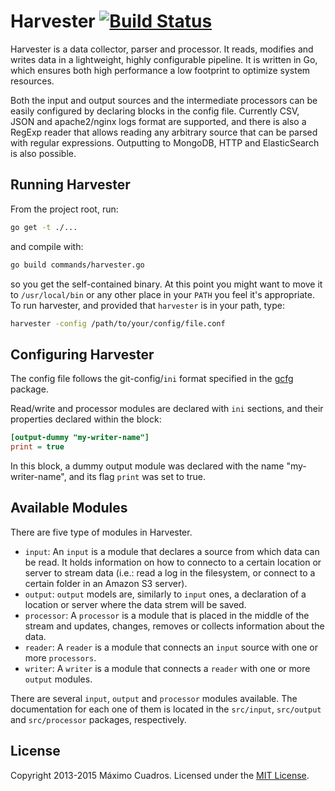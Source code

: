 # Harvester [![Build Status](https://travis-ci.org/mcuadros/harvester.png?branch=master)](https://travis-ci.org/mcuadros/harvester)

Harvester is a data collector, parser and processor. It reads, modifies and writes data in a lightweight, highly configurable pipeline. It is written in Go, which ensures both high performance a low footprint to optimize system resources.

Both the input and output sources and the intermediate processors can be easily configured by declaring blocks in the config file. Currently CSV, JSON and apache2/nginx logs format are supported, and there is also a RegExp reader that allows reading any arbitrary source that can be parsed with regular expressions. Outputting to MongoDB, HTTP and ElasticSearch is also possible.

## Running Harvester

From the project root, run:

```sh
go get -t ./...
```

and compile with:

```sh
go build commands/harvester.go
```

so you get the self-contained binary. At this point you might want to move it to `/usr/local/bin` or any other place in your `PATH` you feel it's appropriate. To run harvester, and provided that `harvester` is in your path, type:

```sh
harvester -config /path/to/your/config/file.conf
```

## Configuring Harvester

The config file follows the git-config/`ini` format specified in the [gcfg](https://godoc.org/gopkg.in/gcfg.v1) package.

Read/write and processor modules are declared with `ini` sections, and their properties declared within the block:

```ini
[output-dummy "my-writer-name"]
print = true
```

In this block, a dummy output module was declared with the name "my-writer-name", and its flag `print` was set to true.

## Available Modules

There are five type of modules in Harvester.

* `input`: An `input` is a module that declares a source from which data can be read. It holds information on how to connecto to a certain location or server to stream data (i.e.: read a log in the filesystem, or connect to a certain folder in an Amazon S3 server).
* `output`: `output` models are, similarly to `input` ones, a declaration of a location or server where the data strem will be saved.
* `processor`: A `processor` is a module that is placed in the middle of the stream and updates, changes, removes or collects information about the data.
* `reader`: A `reader` is a module that connects an `input` source with one or more `processors`.
* `writer`: A `writer` is a module that connects a `reader` with one or more `output` modules.

There are several `input`, `output` and `processor` modules available. The documentation for each one of them is located in the `src/input`, `src/output` and `src/processor` packages, respectively.

## License

Copyright 2013-2015 Máximo Cuadros. Licensed under the [MIT License](LICENSE).
